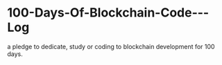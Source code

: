 # 100-Days-Of-Blockchain-Code---Log
a pledge to dedicate, study or coding to blockchain development for 100 days.
